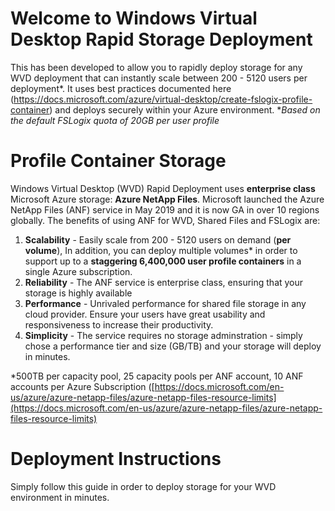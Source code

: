 # Welcome to Windows Virtual Desktop Rapid Storage Deployment

This has been developed to allow you to rapidly deploy storage for any WVD deployment that can instantly scale between 200 - 5120 users per deployment*. It uses best practices documented here (https://docs.microsoft.com/azure/virtual-desktop/create-fslogix-profile-container) and deploys securely within your Azure environment.
**Based on the default FSLogix quota of 20GB per user profile*



# Profile Container Storage

Windows Virtual Desktop (WVD) Rapid Deployment uses **enterprise class** Microsoft Azure storage:  **Azure NetApp Files**.  Microsoft launched the Azure NetApp Files (ANF) service in May 2019 and it is now GA in over 10 regions globally. The benefits of using ANF for WVD, Shared Files and FSLogix are:

 1. **Scalability** - Easily scale from 200 - 5120 users on demand (**per volume**), In addition,  you can deploy multiple volumes* in order to support up to a **staggering 6,400,000 user profile containers** in a single Azure subscription.
 2. **Reliability** - The ANF service is enterprise class, ensuring that your storage is highly available
 3. **Performance** - Unrivaled performance for shared file storage in any cloud provider. Ensure your users have great usability and responsiveness to increase their productivity.
 4. **Simplicity** - The service requires no storage adminstration - simply chose a performance tier and size (GB/TB) and your storage will deploy in minutes.

*500TB per capacity pool, 25 capacity pools per ANF account, 10 ANF accounts per Azure Subscription ([https://docs.microsoft.com/en-us/azure/azure-netapp-files/azure-netapp-files-resource-limits](https://docs.microsoft.com/en-us/azure/azure-netapp-files/azure-netapp-files-resource-limits)

# Deployment Instructions
Simply follow this guide in order to deploy storage for your WVD environment in minutes.
